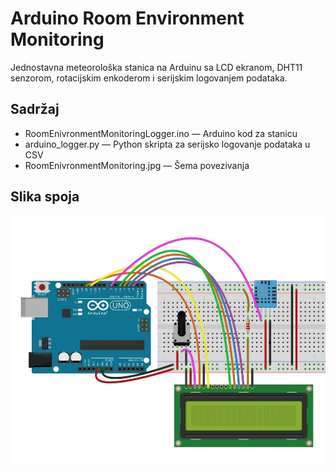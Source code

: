 # Arduino Room Environment Monitoring

Jednostavna meteorološka stanica na Arduinu sa LCD ekranom, DHT11 senzorom, rotacijskim enkoderom i serijskim logovanjem podataka.

## Sadržaj

- RoomEnivronmentMonitoringLogger.ino — Arduino kod za stanicu
- arduino_logger.py — Python skripta za serijsko logovanje podataka u CSV
- RoomEnivronmentMonitoring.jpg — Šema povezivanja 

## Slika spoja
![Približna slika spoja](RoomEnivronmentMonitoring.jpg)
